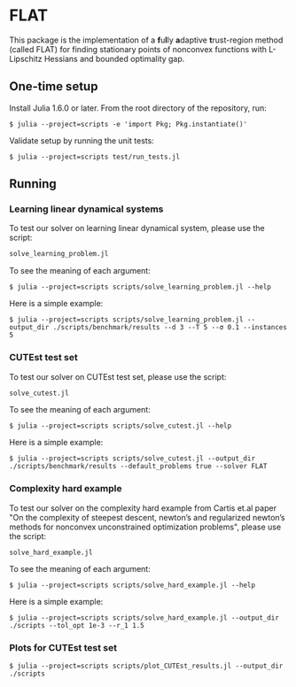 # FLAT
This package is the implementation of a **f**u**l**ly **a**daptive **t**rust-region method (called FLAT) for finding stationary points of nonconvex functions with L-Lipschitz Hessians and bounded optimality gap.

## One-time setup
Install Julia 1.6.0 or later. From the root directory of the repository, run:

```console
$ julia --project=scripts -e 'import Pkg; Pkg.instantiate()'
```

Validate setup by running the unit tests:

```console
$ julia --project=scripts test/run_tests.jl
```

## Running
### Learning linear dynamical systems
To test our solver on learning linear dynamical system, please use the script:

```julia
solve_learning_problem.jl
```

To see the meaning of each argument:

```console
$ julia --project=scripts scripts/solve_learning_problem.jl --help
```

Here is a simple example:

```console
$ julia --project=scripts scripts/solve_learning_problem.jl --output_dir ./scripts/benchmark/results --d 3 --T 5 --σ 0.1 --instances 5
```

### CUTEst test set
To test our solver on CUTEst test set, please use the script:

```julia
solve_cutest.jl
```

To see the meaning of each argument:

```shell
$ julia --project=scripts scripts/solve_cutest.jl --help
```

Here is a simple example:

```shell
$ julia --project=scripts scripts/solve_cutest.jl --output_dir ./scripts/benchmark/results --default_problems true --solver FLAT
```

### Complexity hard example

To test our solver on the complexity hard example from Cartis et.al paper "On the complexity of steepest descent, newton’s and regularized newton’s methods for nonconvex unconstrained optimization problems", please use the script:

```shell
solve_hard_example.jl
```

To see the meaning of each argument:

```shell
$ julia --project=scripts scripts/solve_hard_example.jl --help
```

Here is a simple example:

```shell
$ julia --project=scripts scripts/solve_hard_example.jl --output_dir ./scripts --tol_opt 1e-3 --r_1 1.5
```

### Plots for CUTEst test set
```shell
$ julia --project=scripts scripts/plot_CUTEst_results.jl --output_dir ./scripts
```
